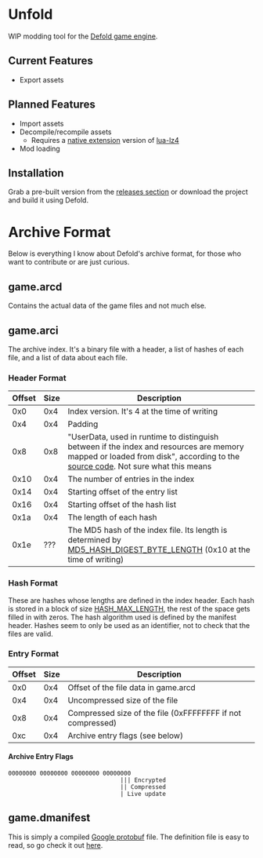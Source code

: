 # Unfold
WIP modding tool for the [Defold game engine](https://defold.com/).

## Current Features
- Export assets

## Planned Features
- Import assets
- Decompile/recompile assets
  - Requires a [native extension](https://defold.com/manuals/extensions/) version of [lua-lz4](https://github.com/witchu/lua-lz4)
- Mod loading

## Installation
Grab a pre-built version from the [releases section](https://github.com/JustAPotota/Unfold/releases) or download the project and build it using Defold.

# Archive Format
Below is everything I know about Defold's archive format, for those who want to contribute or are just curious.

## game.arcd
Contains the actual data of the game files and not much else.


## game.arci
The archive index. It's a binary file with a header, a list of hashes of each file, and a list of data about each file.

### Header Format
| Offset | Size | Description |
|--------|------|-------------|
| 0x0    | 0x4  | Index version. It's 4 at the time of writing |
| 0x4    | 0x4  | Padding                                        |
| 0x8    | 0x8  | "UserData, used in runtime to distinguish between if the index and resources are memory mapped or loaded from disk", according to the [source code](https://github.com/defold/defold/blob/c8987e4f119497aaee90afd8c99f464881a8e140/com.dynamo.cr/com.dynamo.cr.bob/src/com/dynamo/bob/archive/ArchiveBuilder.java#L172). Not sure what this means |
| 0x10   | 0x4  | The number of entries in the index             |
| 0x14   | 0x4  | Starting offset of the entry list              |
| 0x16   | 0x4  | Starting offset of the hash list               |
| 0x1a   | 0x4  | The length of each hash                        |
| 0x1e   | ???  | The MD5 hash of the index file. Its length is determined by [MD5_HASH_DIGEST_BYTE_LENGTH](https://github.com/defold/defold/blob/9991d949988c4da04f08b1aed386425035cdae3c/com.dynamo.cr/com.dynamo.cr.bob/src/com/dynamo/bob/archive/ArchiveBuilder.java#L46) (0x10 at the time of writing) |

### Hash Format
These are hashes whose lengths are defined in the index header. Each hash is stored in a block of size [HASH_MAX_LENGTH](https://github.com/defold/defold/blob/9991d949988c4da04f08b1aed386425035cdae3c/com.dynamo.cr/com.dynamo.cr.bob/src/com/dynamo/bob/archive/ArchiveBuilder.java#L44), the rest of the space gets filled in with zeros. The hash algorithm used is defined by the manifest header. Hashes seem to only be used as an identifier, not to check that the files are valid.

### Entry Format
| Offset | Size | Description |
|--------|------|-------------|
| 0x0    | 0x4  | Offset of the file data in game.arcd |
| 0x4    | 0x4  | Uncompressed size of the file |
| 0x8    | 0x4  | Compressed size of the file (0xFFFFFFFF if not compressed) |
| 0xc    | 0x4  | Archive entry flags (see below) |

#### Archive Entry Flags
```
00000000 00000000 00000000 00000000
                                ||| Encrypted
                                || Compressed
                                | Live update
```

## game.dmanifest
This is simply a compiled [Google protobuf](https://developers.google.com/protocol-buffers/) file. The definition file is easy to read, so go check it out [here](https://github.com/defold/defold/blob/9991d949988c4da04f08b1aed386425035cdae3c/engine/resource/proto/liveupdate_ddf.proto).
